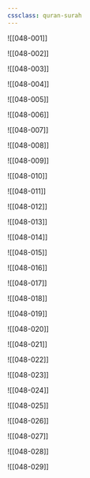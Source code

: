 ```yaml
---
cssclass: quran-surah
---
```


![[048-001]]

![[048-002]]

![[048-003]]

![[048-004]]

![[048-005]]

![[048-006]]

![[048-007]]

![[048-008]]

![[048-009]]

![[048-010]]

![[048-011]]

![[048-012]]

![[048-013]]

![[048-014]]

![[048-015]]

![[048-016]]

![[048-017]]

![[048-018]]

![[048-019]]

![[048-020]]

![[048-021]]

![[048-022]]

![[048-023]]

![[048-024]]

![[048-025]]

![[048-026]]

![[048-027]]

![[048-028]]

![[048-029]]

